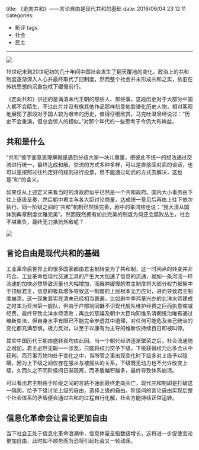title: 《走向共和》——言论自由是现代共和的基础
date: 2016/06/04 23:12:11
categories:
- 影评
tags:
- 社会
- 民主

---
![](https://image.covertness.me/zouxianggonghe_p2191743027.jpg)

19世纪末到20世纪初的几十年间中国社会发生了翻天覆地的变化，政治上的共和制度逐渐深入人心并最终取代了旧制度，然而整个社会并未形成共和之实，依旧在传统思想的沉重包袱下缓慢前行。
<!-- more -->

《走向共和》讲述的是满清末代王朝的那些人、那些事，这段历史对于大部分中国人都不会陌生，不过此片并没有像其他作品那样刻意地脸谱化历史人物，相对客观地展现了那段对于国人较为艰辛的历史，值得仔细欣赏。马克吐温曾经说过：“历史不会重演，但总会惊人的相似。”对那个年代的一些思考于今仍大有裨益。

## 共和是什么
“共和”按字面意思理解就是遇到分歧大家一块儿商量，把彼此不统一的想法通过交流进行统一，最终达成和解。交流的方式多种多样，可以是直接面对面的谈话，也可以是按照过往约定好的规则进行投票，但不能通过动武的方式去解决，这也是“和”的含义。

如果仅从上述定义来看当时的清政府似乎已然是一个共和政府。国内大小事务由下往上逐级呈奏，然后朝中君主与各大臣讨论商量，达成统一意见后再由上往下依次执行。同一阶级之间的“共和”机制已然很完善，剧中的辜鸿铭也说：“我大清从国体到典章制度优雅完美”。然而既然拥有如此完美的制度为何还会腐败丛生，社会不堪重负，最终无力抵抗外敌呢？

![](https://image.covertness.me/zouxianggonghe_p1996888602.jpg)

## 言论自由是现代共和的基础
工业革命后世界上的很多国家都由君主制转变为了共和制，这一时间点的转变并非巧合。工业革命后现代交通工具的产生大大加速了信息的流通，就如一条河流一样流速的加快必然导致流量也大幅增加，而臃肿缓慢的君主制度将大部分权力都集中于顶层君主，信息的极具增多导致这一制度的上层根本无力应对，进而导致君主制度崩溃。这一现象其实在清末已经相当普遍，比如剧中李鸿章兴办的北洋水师建成之时本为亚洲第一舰队，但由于户部翁同龢不识现代舰队维护经费之巨而执意缩减经费，最终导致北洋水师溃败；再比如慈禧及朝中大臣均知维系清朝统治唯有通过维新变法，但自身水平有限已不能完全参透其中道理，对任何可能危及自己统治的变化都充满恐惧，极力反对，以至于以康有为主导的维新仅持续百日即被叫停。

其实中国历代王朝由盛转衰均由此因。当一个朝代经济逐渐繁荣之后，社会流通随之增加，君主必然无暇一一涉及，只能将权力交予下级，下级获得权力后多会从中获利，而万事万物均处于变化之中，当所管之事出现变化时下级多对上级予以隐瞒，因为上下级之间仅存在服从与被服从的关系，下级既无动力也不允许改变上级，久而久之不同阶级间日渐疏离，而矛盾越积越多，最终导致体系崩溃。

可以看出君主制由于阶级之间的言路不通而最终走向灭亡，现代共和制即是打破这一隔阂，给予下级讨论上级的自由，选择上级的自由。阶级间的言论自由实现后整个社会体系的矛盾便会通过共和的过程自行化解，社会方能持续正常运转。

## 信息化革命会让言论更加自由
当下社会正处于信息化革命浪潮中，信息体量呈指数级增长，这将进一步促使言论更加自由，此时如不顺势而为恐将引起社会又一轮动荡。